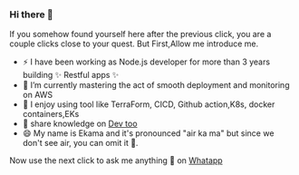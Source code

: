 ### Hi there 👋

If you somehow found yourself here after the previous click, you are a couple clicks close to your quest. But First,Allow me introduce me.  

- ⚡ I have been working as Node.js developer for more than 3 years building  ✨ Restful apps ✨
- 🌱 I’m currently mastering the act of smooth deployment and monitoring on AWS
- 🔧 I enjoy using tool like TerraForm, CICD, Github action,K8s, docker containers,EKs
- 👯 share knowledge on [Dev too](https://dev.to/ekamanelly/google-oauth-on-nextjs-3ml5)
- 😄 My name is Ekama and it's  pronounced "air ka ma" but since we don't see air, you can omit it  🤔.

Now use the next click to ask me anything 💬 on [Whatapp](https://wa.me/message/R7QNULZJBQKFI1) 
<!--
**ekamanelly/ekamanelly** is a ✨ _special_ ✨ repository because its `README.md` (this file) appears on your GitHub profile.

Here are some ideas to get you started:

- 🔭 I’m currently working on ...
- 🌱 I’m currently learning ...
- 👯 I’m looking to collaborate on ...
- 🤔 I’m looking for help with ...
- 💬 Ask me about ...
- 📫 How to reach me: ...
- 😄 Pronouns: ...
- ⚡ Fun fact: ...
-->
